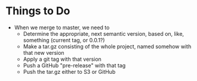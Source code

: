 # Things to Do

* When we merge to master, we need to
  * Determine the appropriate, next semantic version, based on, like, something (current tag, or 0.0.1?)
  * Make a tar.gz consisting of the whole project, named somehow with that new version
  * Apply a git tag with that version
  * Push a GitHub "pre-release" with that tag
  * Push the tar.gz either to S3 or GitHub
